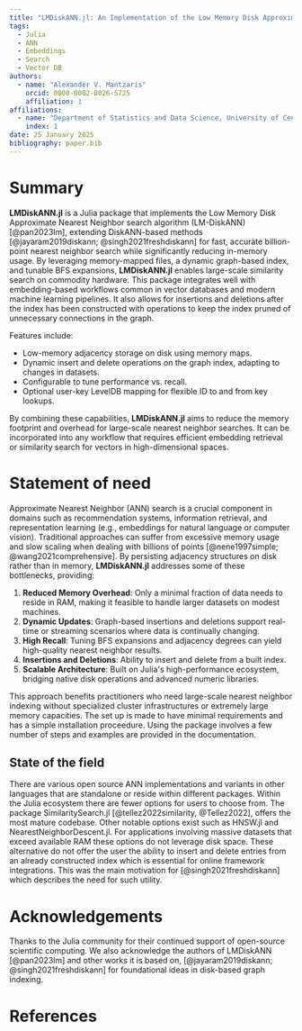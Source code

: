 ```yaml
---
title: "LMDiskANN.jl: An Implementation of the Low Memory Disk Approximate Nearest Neighbors Search Algorithm"
tags:
  - Julia
  - ANN
  - Embeddings
  - Search
  - Vector DB
authors:
  - name: "Alexander V. Mantzaris"
    orcid: 0000-0002-0026-5725
    affiliation: 1
affiliations:
  - name: "Department of Statistics and Data Science, University of Central Florida (UCF), USA"
    index: 1
date: 25 January 2025
bibliography: paper.bib
---
```



# Summary

**LMDiskANN.jl** is a Julia package that implements the Low Memory Disk Approximate Nearest Neighbor search algorithm (LM-DiskANN) [@pan2023lm], extending DiskANN-based methods [@jayaram2019diskann; @singh2021freshdiskann] for fast, accurate billion-point nearest neighbor search while significantly reducing in-memory usage. By leveraging memory-mapped files, a dynamic graph-based index, and tunable BFS expansions, **LMDiskANN.jl** enables large-scale similarity search on commodity hardware. This package integrates well with embedding-based workflows common in vector databases and modern machine learning pipelines. It also allows for insertions and deletions after the index has been constructed with operations to keep the index pruned of unnecessary connections in the graph.

Features include:

- Low-memory adjacency storage on disk using memory maps.
- Dynamic insert and delete operations on the graph index, adapting to changes in datasets.
- Configurable to tune performance vs. recall.
- Optional user-key LevelDB mapping for flexible ID to and from key lookups.

By combining these capabilities, **LMDiskANN.jl** aims to reduce the memory footprint and overhead for large-scale nearest neighbor searches. It can be incorporated into any workflow that requires efficient embedding retrieval or similarity search for vectors in high-dimensional spaces.

# Statement of need

Approximate Nearest Neighbor (ANN) search is a crucial component in domains such as recommendation systems, information retrieval, and representation learning (e.g., embeddings for natural language or computer vision). Traditional approaches can suffer from excessive memory usage and slow scaling when dealing with billions of points [@nene1997simple; @wang2021comprehensive]. By persisting adjacency structures on disk rather than in memory, **LMDiskANN.jl** addresses some of these bottlenecks, providing:

1. **Reduced Memory Overhead**: Only a minimal fraction of data needs to reside in RAM, making it feasible to handle larger datasets on modest machines.  
2. **Dynamic Updates**: Graph-based insertions and deletions support real-time or streaming scenarios where data is continually changing.  
3. **High Recall**: Tuning BFS expansions and adjacency degrees can yield high-quality nearest neighbor results.  
4. **Insertions and Deletions**: Ability to insert and delete from a built index.
5. **Scalable Architecture**: Built on Julia's high-performance ecosystem, bridging native disk operations and advanced numeric libraries.

This approach benefits practitioners who need large-scale nearest neighbor indexing without specialized cluster infrastructures or extremely large memory capacities. The set up is made to have minimal requirements and has a simple installation proceedure. Using the package involves a few number of steps and examples are provided in the documentation. 

## State of the field

There are various open source ANN implementations and variants in other languages that are standalone or reside within different packages. Within the Julia ecosystem there are fewer options for users to choose from. The package SimilaritySearch.jl [@tellez2022similarity, @Tellez2022], offers the most mature codebase. Other notable options exist such as HNSW.jl and NearestNeighborDescent.jl. For applications involving massive datasets that exceed available RAM these options do not leverage disk space. These alternative do not offer the user the ability to insert and delete entries from an already constructed index which is essential for online framework integrations. This was the main motivation for [@singh2021freshdiskann] which describes the need for such utility.


# Acknowledgements

Thanks to the Julia community for their continued support of open-source scientific computing. We also acknowledge the authors of LMDiskANN [@pan2023lm] and other works it is based on, [@jayaram2019diskann; @singh2021freshdiskann] for foundational ideas in disk-based graph indexing.

# References

